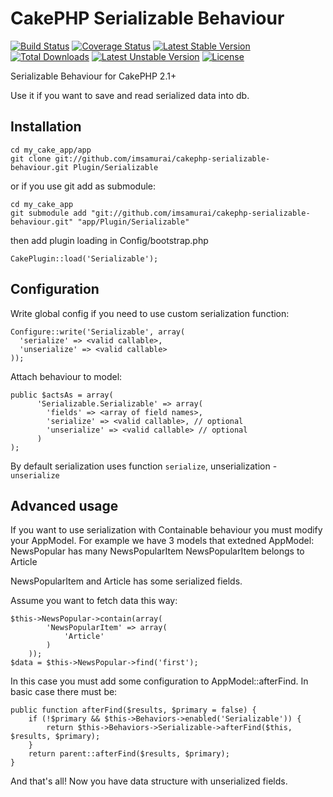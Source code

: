 CakePHP Serializable Behaviour
==============================
[![Build Status](https://travis-ci.org/imsamurai/cakephp-serializable-behaviour.png)](https://travis-ci.org/imsamurai/cakephp-serializable-behaviour) [![Coverage Status](https://coveralls.io/repos/imsamurai/cakephp-serializable-behaviour/badge.png?branch=master)](https://coveralls.io/r/imsamurai/cakephp-serializable-behaviour?branch=master) [![Latest Stable Version](https://poser.pugx.org/imsamurai/cakephp-serializable-behaviour/v/stable.png)](https://packagist.org/packages/imsamurai/cakephp-serializable-behaviour) [![Total Downloads](https://poser.pugx.org/imsamurai/cakephp-serializable-behaviour/downloads.png)](https://packagist.org/packages/imsamurai/cakephp-serializable-behaviour) [![Latest Unstable Version](https://poser.pugx.org/imsamurai/cakephp-serializable-behaviour/v/unstable.png)](https://packagist.org/packages/imsamurai/cakephp-serializable-behaviour) [![License](https://poser.pugx.org/imsamurai/cakephp-serializable-behaviour/license.png)](https://packagist.org/packages/imsamurai/cakephp-serializable-behaviour)


Serializable Behaviour for CakePHP 2.1+

Use it if you want to save and read serialized data into db.

## Installation

	cd my_cake_app/app
	git clone git://github.com/imsamurai/cakephp-serializable-behaviour.git Plugin/Serializable

or if you use git add as submodule:

	cd my_cake_app
	git submodule add "git://github.com/imsamurai/cakephp-serializable-behaviour.git" "app/Plugin/Serializable"

then add plugin loading in Config/bootstrap.php

	CakePlugin::load('Serializable');

## Configuration

Write global config if you need to use custom serialization function:

	Configure::write('Serializable', array(
	  'serialize' => <valid callable>,
	  'unserialize' => <valid callable>
	));

Attach behaviour to model:

	public $actsAs = array(
	      'Serializable.Serializable' => array(
	        'fields' => <array of field names>,
	        'serialize' => <valid callable>, // optional
	        'unserialize' => <valid callable> // optional
	      )
	);

By default serialization uses function `serialize`, unserialization - `unserialize`

## Advanced usage

If you want to use serialization with Containable behaviour you must modify your AppModel.
For example we have 3 models that extedned AppModel:
NewsPopular has many NewsPopularItem
NewsPopularItem belongs to Article

NewsPopularItem and Article has some serialized fields.

Assume you want to fetch data this way:

	$this->NewsPopular->contain(array(
			'NewsPopularItem' => array(
				'Article'
			)
		));
	$data = $this->NewsPopular->find('first');

In this case you must add some configuration to AppModel::afterFind. In basic case there must be:

	public function afterFind($results, $primary = false) {
		if (!$primary && $this->Behaviors->enabled('Serializable')) {
			return $this->Behaviors->Serializable->afterFind($this, $results, $primary);
		}
		return parent::afterFind($results, $primary);
	}

And that's all! Now you have data structure with unserialized fields.
